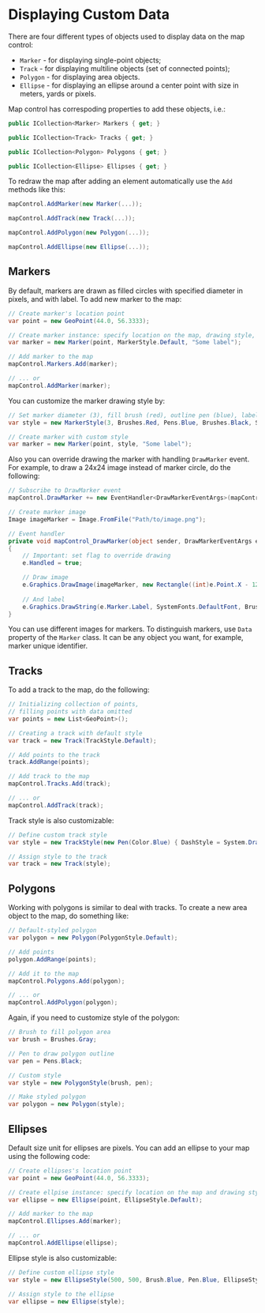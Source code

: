 # Displaying Custom Data
There are four different types of objects used to display data on the map control:
* `Marker` - for displaying single-point objects;
* `Track` - for displaying multiline objects (set of connected points);
* `Polygon` - for displaying area objects.
* `Ellipse` - for displaying an ellipse around a center point with size in meters, yards or pixels.

Map control has correspoding properties to add these objects, i.e.:

```csharp
public ICollection<Marker> Markers { get; }
```
```csharp
public ICollection<Track> Tracks { get; }
```
```csharp
public ICollection<Polygon> Polygons { get; }
```
```csharp
public ICollection<Ellipse> Ellipses { get; }
```

To redraw the map after adding an element automatically use the `Add` methods like this:

```csharp
mapControl.AddMarker(new Marker(...));
```
```csharp
mapControl.AddTrack(new Track(...));
```
```csharp
mapControl.AddPolygon(new Polygon(...));
```
```csharp
mapControl.AddEllipse(new Ellipse(...));
```

## Markers

By default, markers are drawn as filled circles with specified diameter in pixels, and with label.
To add new marker to the map:

```csharp
// Create marker's location point
var point = new GeoPoint(44.0, 56.3333);

// Create marker instance: specify location on the map, drawing style, and label
var marker = new Marker(point, MarkerStyle.Default, "Some label");

// Add marker to the map
mapControl.Markers.Add(marker);

// ... or
mapControl.AddMarker(marker);
```

You can customize the marker drawing style by:

```csharp
// Set marker diameter (3), fill brush (red), outline pen (blue), label brush (black), label font (default system), label formatting (generic default)
var style = new MarkerStyle(3, Brushes.Red, Pens.Blue, Brushes.Black, SystemFonts.DefaultFont, StringFormat.GenericDefault);

// Create marker with custom style
var marker = new Marker(point, style, "Some label");
```

Also you can override drawing the marker with handling `DrawMarker` event.
For example, to draw a 24x24 image instead of marker circle, do the following:

```csharp
// Subscribe to DrawMarker event
mapControl.DrawMarker += new EventHandler<DrawMarkerEventArgs>(mapControl_DrawMarker);

// Create marker image
Image imageMarker = Image.FromFile("Path/to/image.png");

// Event handler
private void mapControl_DrawMarker(object sender, DrawMarkerEventArgs e)
{
    // Important: set flag to override drawing
    e.Handled = true;

    // Draw image
    e.Graphics.DrawImage(imageMarker, new Rectangle((int)e.Point.X - 12, (int)e.Point.Y - 24, 24, 24));
    
    // And label
    e.Graphics.DrawString(e.Marker.Label, SystemFonts.DefaultFont, Brushes.Red, new PointF(e.Point.X, e.Point.Y + 5), new StringFormat() { Alignment = StringAlignment.Center, LineAlignment = StringAlignment.Near });
}

```
You can use different images for markers. To distinguish markers, use `Data` property of the `Marker` class. It can be any object you want, for example, marker unique identifier.

## Tracks
To add a track to the map, do the following:

```csharp
// Initializing collection of points,
// filling points with data omitted
var points = new List<GeoPoint>();

// Creating a track with default style
var track = new Track(TrackStyle.Default);

// Add points to the track
track.AddRange(points);

// Add track to the map
mapControl.Tracks.Add(track);

// ... or
mapControl.AddTrack(track);
```

Track style is also customizable:
```csharp
// Define custom track style
var style = new TrackStyle(new Pen(Color.Blue) { DashStyle = System.Drawing.Drawing2D.DashStyle.Dash });

// Assign style to the track
var track = new Track(style);
```

## Polygons
Working with polygons is similar to deal with tracks.
To create a new area object to the map, do something like:

```csharp
// Default-styled polygon
var polygon = new Polygon(PolygonStyle.Default);

// Add points
polygon.AddRange(points);

// Add it to the map
mapControl.Polygons.Add(polygon);

// ... or
mapControl.AddPolygon(polygon);
```

Again, if you need to customize style of the polygon:
```csharp
// Brush to fill polygon area
var brush = Brushes.Gray;

// Pen to draw polygon outline
var pen = Pens.Black;

// Custom style
var style = new PolygonStyle(brush, pen);

// Make styled polygon
var polygon = new Polygon(style);
```
## Ellipses

Default size unit for ellipses are pixels. You can add an ellipse to your map using the following code:

```csharp
// Create ellipses's location point
var point = new GeoPoint(44.0, 56.3333);

// Create ellpise instance: specify location on the map and drawing style
var ellipse = new Ellipse(point, EllipseStyle.Default);

// Add marker to the map
mapControl.Ellipses.Add(marker);

// ... or
mapControl.AddEllipse(ellipse);
```

Ellipse style is also customizable:
```csharp
// Define custom ellipse style
var style = new EllipseStyle(500, 500, Brush.Blue, Pen.Blue, EllipseStyle.Unit.METERS);

// Assign style to the ellipse
var ellipse = new Ellipse(style);
```